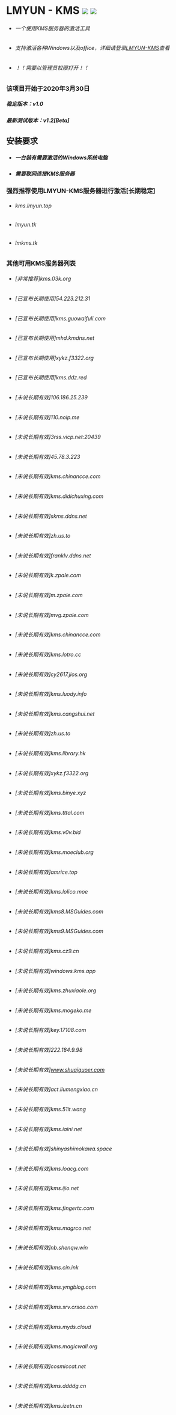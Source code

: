 # LMYUN - KMS ![](https://img.shields.io/badge/Download-v1.0-blue) ![](https://img.shields.io/badge/[Beta]Download-v1.2-blue)
* ###### 一个使用KMS服务器的激活工具
* ###### 支持激活各种Windows以及office，详细请登录[LMYUN-KMS](https://kms.lmyun.top/)查看
* ###### ！！需要以管理员权限打开！！
### 该项目开始于2020年3月30日
##### 稳定版本：v1.0
##### 最新测试版本：v1.2[Beta]
## 安装要求
* ##### 一台装有需要激活的Windows系统电脑
* ##### 需要联网连接KMS服务器
### 强烈推荐使用LMYUN-KMS服务器进行激活[长期稳定]
* ###### kms.lmyun.top
* ###### lmyun.tk
* ###### lmkms.tk
### 其他可用KMS服务器列表
* ###### [非常推荐]kms.03k.org
* ###### [已宣布长期使用]54.223.212.31
* ###### [已宣布长期使用]kms.guowaifuli.com
* ###### [已宣布长期使用]mhd.kmdns.net
* ###### [已宣布长期使用]xykz.f3322.org
* ###### [已宣布长期使用]kms.ddz.red
* ###### [未说长期有效]106.186.25.239
* ###### [未说长期有效]110.noip.me
* ###### [未说长期有效]3rss.vicp.net:20439
* ###### [未说长期有效]45.78.3.223
* ###### [未说长期有效]kms.chinancce.com
* ###### [未说长期有效]kms.didichuxing.com
* ###### [未说长期有效]skms.ddns.net
* ###### [未说长期有效]zh.us.to
* ###### [未说长期有效]franklv.ddns.net
* ###### [未说长期有效]k.zpale.com
* ###### [未说长期有效]m.zpale.com
* ###### [未说长期有效]mvg.zpale.com
* ###### [未说长期有效]kms.chinancce.com
* ###### [未说长期有效]kms.lotro.cc
* ###### [未说长期有效]cy2617.jios.org
* ###### [未说长期有效]kms.luody.info
* ###### [未说长期有效]kms.cangshui.net
* ###### [未说长期有效]zh.us.to
* ###### [未说长期有效]kms.library.hk
* ###### [未说长期有效]xykz.f3322.org
* ###### [未说长期有效]kms.binye.xyz
* ###### [未说长期有效]kms.tttal.com
* ###### [未说长期有效]kms.v0v.bid
* ###### [未说长期有效]kms.moeclub.org
* ###### [未说长期有效]amrice.top
* ###### [未说长期有效]kms.lolico.moe
* ###### [未说长期有效]kms8.MSGuides.com
* ###### [未说长期有效]kms9.MSGuides.com
* ###### [未说长期有效]kms.cz9.cn
* ###### [未说长期有效]windows.kms.app
* ###### [未说长期有效]kms.zhuxiaole.org
* ###### [未说长期有效]kms.mogeko.me
* ###### [未说长期有效]key.17108.com
* ###### [未说长期有效]222.184.9.98
* ###### [未说长期有效]www.shuaiguoer.com
* ###### [未说长期有效]act.liumengxiao.cn
* ###### [未说长期有效]kms.51it.wang
* ###### [未说长期有效]kms.iaini.net
* ###### [未说长期有效]shinyashimokawa.space
* ###### [未说长期有效]kms.loacg.com
* ###### [未说长期有效]kms.ijio.net
* ###### [未说长期有效]kms.fingertc.com
* ###### [未说长期有效]kms.magrco.net
* ###### [未说长期有效]nb.shenqw.win
* ###### [未说长期有效]kms.cin.ink
* ###### [未说长期有效]kms.ymgblog.com
* ###### [未说长期有效]kms.srv.crsoo.com
* ###### [未说长期有效]kms.myds.cloud
* ###### [未说长期有效]kms.magicwall.org
* ###### [未说长期有效]cosmiccat.net
* ###### [未说长期有效]kms.ddddg.cn
* ###### [未说长期有效]kms.izetn.cn